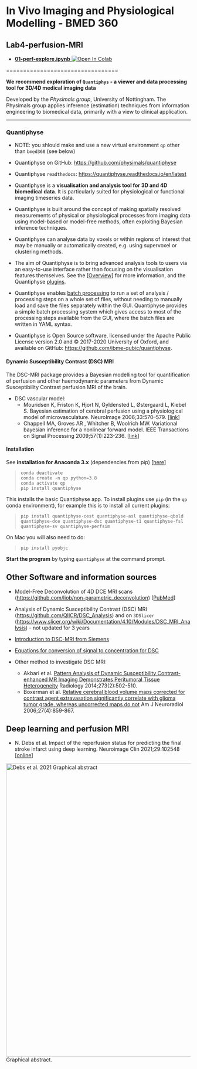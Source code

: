 # In Vivo Imaging and Physiological Modelling - BMED 360 

##  Lab4-perfusion-MRI



- [**01-perf-explore.ipynb**](https://nbviewer.jupyter.org/github/computational-medicine/BMED360-2021/blob/main/Lab4-perfusion-MRI/01-perf-explore.ipynb)<a href="https://colab.research.google.com/github/computational-medicine/BMED360-2021/blob/main/Lab4-perfusion-MRI/01-perf-explore.ipynb">
  <img src="https://colab.research.google.com/assets/colab-badge.svg" alt="Open In Colab"/></a>
  
=================================


**We recommend exploration of `Quantiphys` - a viewer and data processing tool for 3D/4D medical imaging data**

Developed by the _Physimals group_, University of Nottingham. 
The Physimals group applies inference (estimation) techniques from information engineering to biomedical data, primarily with a view to clinical application.


-----------------------

### Quantiphyse 

- NOTE: you shlould make and use a new virtual environment `qp` other than `bmed360` (see below)

- Quantiphyse on GitHub: https://github.com/physimals/quantiphyse

- Quantiphyse `readthedocs`: https://quantiphyse.readthedocs.io/en/latest

- Quantiphyse is a **visualisation and analysis tool for 3D and 4D biomedical data**. It is particularly suited for physiological or functional imaging timeseries data.

- Quantiphyse is built around the concept of making spatially resolved measurements of physical or physiological processes from imaging data using model-based or model-free methods, often exploiting Bayesian inference techniques.

- Quantiphyse can analyse data by voxels or within regions of interest that may be manually or automatically created, e.g. using supervoxel or clustering methods.

- The aim of Quantiphyse is to bring advanced analysis tools to users via an easy-to-use interface rather than focusing on the visualisation features themselves. See the [[Overview](https://quantiphyse.readthedocs.io/en/latest/basics/overview.html)] for more information, and the Quantiphyse [plugins](https://quantiphyse.readthedocs.io/en/latest/advanced/plugins.html#plugins).

- Quantiphyse enables [batch processing](https://quantiphyse.readthedocs.io/en/latest/advanced/batch.html) to run a set of analysis / processing steps on a whole set of files, without needing to manually load and save the files separately within the GUI. Quantiphyse provides a simple batch processing system which gives access to most of the processing steps available from the GUI, where the batch files are written in YAML syntax.

- Quantiphyse is Open Source software, licensed under the Apache Public License version 2.0 and © 2017-2020 University of Oxford, and available on GitHub: https://github.com/ibme-qubic/quantiphyse.




#### Dynamic Susceptibility Contrast (DSC) MRI

The DSC-MRI package provides a Bayesian modelling tool for quantification of perfusion and other haemodynamic parameters from Dynamic Susceptibility Contrast perfusion MRI of the brain.

- DSC vascular model: 
  - Mouridsen K, Friston K, Hjort N, Gyldensted L, Østergaard L, Kiebel S. Bayesian estimation of cerebral perfusion using a physiological model of microvasculature. NeuroImage 2006;33:570–579. [[link](https://www.sciencedirect.com/science/article/abs/pii/S1053811906006859)]
  - Chappell MA, Groves AR , Whitcher B, Woolrich MW. Variational bayesian inference for a nonlinear forward model. IEEE Transactions on Signal Processing 2009;57(1):223-236. [[link](https://ieeexplore.ieee.org/document/4625948)]

#### Installation

See **installation for Anaconda 3.x** (dependencies from pip) [[here](https://quantiphyse.readthedocs.io/en/latest/basics/install.html#anaconda-python-3-x-dependencies-from-pip)]

> `conda deactivate`<br>
> `conda create -n qp python=3.8`<br>
> `conda activate qp`<br>
> `pip install quantiphyse`<br>

This installs the basic Quantiphyse app. To install plugins use `pip` (in the `qp` conda environment), for example this is to install all current plugins:

> `pip install quantiphyse-cest quantiphyse-asl quantiphyse-qbold quantiphyse-dce quantiphyse-dsc quantiphyse-t1 quantiphyse-fsl quantiphyse-sv quantiphyse-perfsim`

On Mac you will also need to do:

> `pip install pyobjc`

**Start the program** by typing `quantiphyse` at the command prompt.



## Other Software and information sources

- Model-Free Deconvolution of 4D DCE MRI scans (https://github.com/liob/non-parametric_deconvolution) [[PubMed](https://www.ncbi.nlm.nih.gov/pubmed/31276264)]
- Analysis of Dynamic Susceptibility Contrast (DSC) MRI (https://github.com/QIICR/DSC_Analysis) and on `3DSlicer` (https://www.slicer.org/wiki/Documentation/4.10/Modules/DSC_MRI_Analysis) - not updated for 3 years

- [Introduction to DSC-MRI from Siemens](https://www.siemens-healthineers.com/siemens_hwem-hwem_ssxa_websites-context-root/wcm/idc/groups/public/@global/@imaging/@mri/documents/download/mdaw/mtix/~edisp/brain_perfusion_how_why-00093544.pdf)
- [Equations for conversion of signal to concentration for DSC](https://www.ncbi.nlm.nih.gov/pmc/articles/PMC2657863)
- Other method to investigate DSC MRI:
     - Akbari et al. [Pattern Analysis of Dynamic Susceptibility Contrast-enhanced MR Imaging Demonstrates Peritumoral Tissue Heterogeneity](https://www.ncbi.nlm.nih.gov/pmc/articles/PMC4208985/pdf/radiol.14132458.pdf) Radiology 2014;273(2):502-510.
     - Boxerman et al. [Relative cerebral blood volume maps corrected for contrast agent extravasation significantly correlate with glioma tumor grade, whereas uncorrected maps do not](https://pubmed.ncbi.nlm.nih.gov/16611779) Am J Neuroradiol 2006;27(4):859-867.


## Deep learning and perfusion MRI

- N. Debs et al. Impact of the reperfusion status for predicting the final stroke infarct using deep learning. Neuroimage Clin 2021;29:102548 [[online](https://pubmed.ncbi.nlm.nih.gov/33450521)]


<img alt="Debs et al. 2021 Graphical abstract" src="https://ars.els-cdn.com/content/image/1-s2.0-S2213158220303855-ga1_lrg.jpg" width="800px" heigh="auto">
Graphical abstract.

